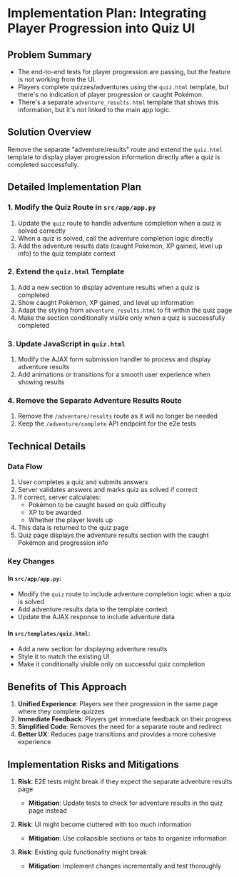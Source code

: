 # Implementation Plan: Integrating Player Progression into Quiz UI

## Problem Summary
- The end-to-end tests for player progression are passing, but the feature is not working from the UI.
- Players complete quizzes/adventures using the `quiz.html` template, but there's no indication of player progression or caught Pokémon.
- There's a separate `adventure_results.html` template that shows this information, but it's not linked to the main app logic.

## Solution Overview
Remove the separate "adventure/results" route and extend the `quiz.html` template to display player progression information directly after a quiz is completed successfully.

## Detailed Implementation Plan

### 1. Modify the Quiz Route in `src/app/app.py`
1. Update the `quiz` route to handle adventure completion when a quiz is solved correctly
2. When a quiz is solved, call the adventure completion logic directly
3. Add the adventure results data (caught Pokémon, XP gained, level up info) to the quiz template context

### 2. Extend the `quiz.html` Template
1. Add a new section to display adventure results when a quiz is completed
2. Show caught Pokémon, XP gained, and level up information
3. Adapt the styling from `adventure_results.html` to fit within the quiz page
4. Make the section conditionally visible only when a quiz is successfully completed

### 3. Update JavaScript in `quiz.html`
1. Modify the AJAX form submission handler to process and display adventure results
2. Add animations or transitions for a smooth user experience when showing results

### 4. Remove the Separate Adventure Results Route
1. Remove the `/adventure/results` route as it will no longer be needed
2. Keep the `/adventure/complete` API endpoint for the e2e tests

## Technical Details

### Data Flow
1. User completes a quiz and submits answers
2. Server validates answers and marks quiz as solved if correct
3. If correct, server calculates:
   - Pokémon to be caught based on quiz difficulty
   - XP to be awarded
   - Whether the player levels up
4. This data is returned to the quiz page
5. Quiz page displays the adventure results section with the caught Pokémon and progression info

### Key Changes

#### In `src/app/app.py`:
- Modify the `quiz` route to include adventure completion logic when a quiz is solved
- Add adventure results data to the template context
- Update the AJAX response to include adventure data

#### In `src/templates/quiz.html`:
- Add a new section for displaying adventure results
- Style it to match the existing UI
- Make it conditionally visible only on successful quiz completion

## Benefits of This Approach
1. **Unified Experience**: Players see their progression in the same page where they complete quizzes
2. **Immediate Feedback**: Players get immediate feedback on their progress
3. **Simplified Code**: Removes the need for a separate route and redirect
4. **Better UX**: Reduces page transitions and provides a more cohesive experience

## Implementation Risks and Mitigations
1. **Risk**: E2E tests might break if they expect the separate adventure results page
   - **Mitigation**: Update tests to check for adventure results in the quiz page instead

2. **Risk**: UI might become cluttered with too much information
   - **Mitigation**: Use collapsible sections or tabs to organize information

3. **Risk**: Existing quiz functionality might break
   - **Mitigation**: Implement changes incrementally and test thoroughly 